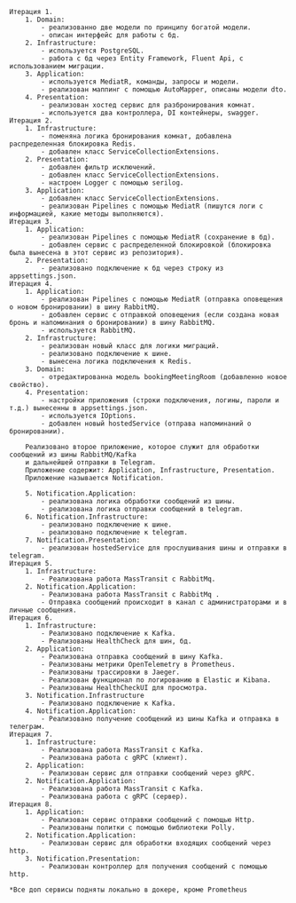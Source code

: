     Итерация 1.
        1. Domain:
            - реализованно две модели по принципу богатой модели.
            - описан интерфейс для работы с бд.
        2. Infrastructure:
            - используется PostgreSQL.
            - работа с бд через Entity Framework, Fluent Api, с использованием миграции.
        3. Application:
            - используется MediatR, команды, запросы и модели.
            - реализован маппинг с помощью AutoMapper, описаны модели dto.
        4. Presentation:
            - реализован хостед сервис для разбронирования комнат.
            - используется два контроллера, DI контейнеры, swagger.
    Итерация 2.
        1. Infrastructure:
            - поменяна логика бронирования комнат, добавлена распределенная блокировка Redis.
            - добавлен класс ServiceCollectionExtensions.
        2. Presentation:
            - добавлен фильтр исключений.
            - добавлен класс ServiceCollectionExtensions.
            - настроен Logger с помощью serilog.
        3. Application:
            - добавлен класс ServiceCollectionExtensions.
            - реализован Pipelines с помощью MediatR (пишутся логи с информацией, какие методы выполняются).
    Итерация 3.
        1. Application:
            - реализован Pipelines с помощью MediatR (сохранение в бд).
            - добавлен сервис с распределенной блокировкой (блокировка была вынесена в этот сервис из репозитория).
        2. Presentation:
            - реализовано подключение к бд через строку из appsettings.json.
    Итерация 4.
        1. Application:
            - реализован Pipelines с помощью MediatR (отправка оповещения о новом бронировании) в шину RabbitMQ.
            - добавлен сервис с отправкой оповещения (если создана новая бронь и напоминания о бронировании) в шину RabbitMQ.
            - используется RabbitMQ.
        2. Infrastructure:
            - реализован новый класс для логики миграций.
            - реализовано подключение к шине.
            - вынесена логика подключения к Redis.
        3. Domain:
            - отредактированна модель bookingMeetingRoom (добавленно новое свойство).
        4. Presentation:
            - настройки приложения (строки подключения, логины, пароли и т.д.) вынесенны в appsettings.json.
            - используется IOptions.
            - добавлен новый hostedService (отправа напоминаний о бронировании).

        Реализовано второе приложение, которое служит для обработки сообщений из шины RabbitMQ/Kafka 
        и дальнейшей отправки в Telegram.
        Приложение содержит: Application, Infrastructure, Presentation.
        Приложение называется Notification.

        5. Notification.Application:
            - реализована логика обработки сообщений из шины.
            - реализована логика отправки сообщений в telegram.
        6. Notification.Infrastructure:
            - реализовано подключение к шине.
            - реализовано подключение к telegram.
        7. Notification.Presentation:
            - реализован hostedService для прослушивания шины и отправки в telegram.
    Итерация 5.
        1. Infrastructure:
            - Реализована работа MassTransit с RabbitMq.
        2. Notification.Application:
            - Реализована работа MassTransit с RabbitMq .
            - Отправка сообщений происходит в канал с администраторами и в личные сообщения.
    Итерация 6.
        1. Infrastructure:
            - Реализовано подключение к Kafka.
            - Реализованы HealthCheck для шин, бд.
        2. Application:
            - Реализована отправка сообщений в шину Kafka.
            - Реализованы метрики OpenTelemetry в Prometheus.
            - Реализованы трассировки в Jaeger.
            - Реализован функционал по логированию в Elastic и Kibana.
            - Реализованы HealthCheckUI для просмотра.
        3. Notification.Infrastructure
            - Реализовано подключение к Kafka.
        4. Notification.Application:
            - Реализовано получение сообщений из шины Kafka и отправка в телеграм.
    Итерация 7.
        1. Infrastructure:
            - Реализована работа MassTransit с Kafka.
            - Реализована работа с gRPC (клиент).
        2. Application:
            - Реализован сервис для отправки сообщений через gRPC.
        2. Notification.Application:
            - Реализована работа MassTransit с Kafka.
            - Реализована работа с gRPC (сервер).
    Итерация 8.
        1. Application:
            - Реализован сервис отправки сообщений с помощью Http.
            - Реализованы политки с помощью библиотеки Polly.
        2. Notification.Application:
            - Реализован сервис для обработки входящих сообщений через http.
        3. Notification.Presentation:
            - Реализован контроллер для получения сообщений с помощью http.

    *Все доп сервисы подняты локально в докере, кроме Prometheus